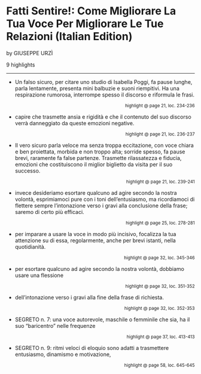 # Fatti Sentire!: Come Migliorare La Tua Voce Per Migliorare Le Tue Relazioni (Italian Edition)
by GIUSEPPE URZÌ

9 highlights

---

* Un falso sicuro, per citare uno studio di Isabella Poggi, fa pause lunghe, parla lentamente, presenta mini balbuzie e suoni riempitivi. Ha una respirazione rumorosa, interrompe spesso il discorso e riformula le frasi.

<p style="text-align: right;"><sup>highlight @ page 21, loc. 234-236</sup></p>

* capire che trasmette ansia e rigidità e che il contenuto del suo discorso verrà danneggiato da queste emozioni negative.

<p style="text-align: right;"><sup>highlight @ page 21, loc. 236-237</sup></p>

* Il vero sicuro parla veloce ma senza troppa eccitazione, con voce chiara e ben proiettata, morbida e non troppo alta; sorride spesso, fa pause brevi, raramente fa false partenze. Trasmette rilassatezza e fiducia, emozioni che costituiscono il miglior biglietto da visita per il suo successo.

<p style="text-align: right;"><sup>highlight @ page 21, loc. 239-241</sup></p>

* invece desideriamo esortare qualcuno ad agire secondo la nostra volontà, esprimiamoci pure con i toni dell’entusiasmo, ma ricordiamoci di flettere sempre l’intonazione verso i gravi alla conclusione della frase; saremo di certo più efficaci.

<p style="text-align: right;"><sup>highlight @ page 25, loc. 278-281</sup></p>

* per imparare a usare la voce in modo più incisivo, focalizza la tua attenzione su di essa, regolarmente, anche per brevi istanti, nella quotidianità.

<p style="text-align: right;"><sup>highlight @ page 32, loc. 345-346</sup></p>

* per esortare qualcuno ad agire secondo la nostra volontà, dobbiamo usare una flessione

<p style="text-align: right;"><sup>highlight @ page 32, loc. 351-352</sup></p>

* dell’intonazione verso i gravi alla fine della frase di richiesta.

<p style="text-align: right;"><sup>highlight @ page 32, loc. 352-353</sup></p>

* SEGRETO n. 7: una voce autorevole, maschile o femminile che sia, ha il suo “baricentro” nelle frequenze

<p style="text-align: right;"><sup>highlight @ page 37, loc. 413-413</sup></p>

* SEGRETO n. 9: ritmi veloci di eloquio sono adatti a trasmettere entusiasmo, dinamismo e motivazione,

<p style="text-align: right;"><sup>highlight @ page 58, loc. 645-645</sup></p>

